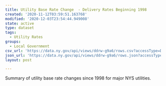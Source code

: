 ```yaml
---
title: Utility Base Rate Change  - Delivery Rates Beginning 1998
created: '2020-11-12T03:59:51.163768'
modified: '2020-12-03T23:54:44.949008'
state: active
type: dataset
tags:
  - Utility Rates
groups:
  - Local Government
csv_url: 'https://data.ny.gov/api/views/ddrw-g9a6/rows.csv?accessType=DOWNLOAD'
json_url: 'https://data.ny.gov/api/views/ddrw-g9a6/rows.json?accessType=DOWNLOAD'
layout: post

---
```

Summary of utility base rate changes since 1998 for major NYS utilities.
